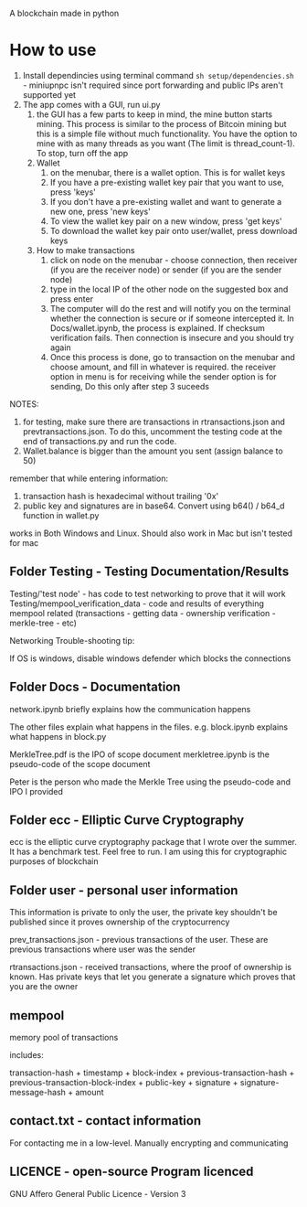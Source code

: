 A blockchain made in python

# How to use

1. Install dependincies using terminal command ```sh setup/dependencies.sh``` - miniupnpc isn't required since port forwarding and public IPs aren't supported yet
2. The app comes with a GUI, run ui.py
    1. the GUI has a few parts to keep in mind, the mine button starts mining. This process is similar to the process of Bitcoin mining but this is a simple file without much functionality. You have the option to mine with as many threads as you want (The limit is thread_count-1). To stop, turn off the app
    2. Wallet
        1. on the menubar, there is a wallet option. This is for wallet keys
        2. If you have a pre-existing wallet key pair that you want to use, press 'keys'
        3. If you don't have a pre-existing wallet and want to generate a new one, press 'new keys'
        4. To view the wallet key pair on a new window, press 'get keys'
        5. To download the wallet key pair onto user/wallet, press download keys
    3. How to make transactions
        1. click on node on the menubar - choose connection, then receiver (if you are the receiver node) or sender (if you are the sender node)
        2. type in the local IP of the other node on the suggested box and press enter
        3. The computer will do the rest and will notify you on the terminal whether the connection is secure or if someone intercepted it. In Docs/wallet.ipynb, the process is explained. If checksum verification fails. Then connection is insecure and you should try again
        4. Once this process is done, go to transaction on the menubar and choose amount, and fill in whatever is required. the receiver option in menu is for receiving while the sender option is for sending, Do this only after step 3 suceeds 
    
NOTES:
1. for testing, make sure there are transactions in rtransactions.json and prevtransactions.json. To do this, uncomment the testing code at the end of transactions.py and run the code.
1. Wallet.balance is bigger than the amount you sent (assign balance to 50)



remember that while entering information: 
1. transaction hash is hexadecimal without trailing '0x'
2. public key and signatures are in base64. Convert using b64() / b64_d function in wallet.py

works in Both Windows and Linux. Should also work in Mac but isn't tested for mac

## Folder Testing - Testing Documentation/Results

Testing/'test node' - has code to test networking to prove that it will work
Testing/mempool_verification_data - code and results of everything mempool related (transactions - getting data - ownership verification - merkle-tree - etc)

Networking Trouble-shooting tip:

If OS is windows, disable windows defender which blocks the connections

## Folder Docs - Documentation

network.ipynb briefly explains how the communication happens

The other files explain what happens in the files. e.g. block.ipynb explains what happens in block.py

MerkleTree.pdf is the IPO of scope document
merkletree.ipynb is the pseudo-code of the scope document

Peter is the person who made the Merkle Tree using the pseudo-code and IPO I provided

## Folder ecc - Elliptic Curve Cryptography

ecc is the elliptic curve cryptography package that I wrote over the summer. It has a benchmark test. Feel free to run.
I am using this for cryptographic purposes of blockchain

## Folder user - personal user information
This information is private to only the user, the private key shouldn't be published since it proves ownership of the cryptocurrency

prev_transactions.json - previous transactions of the user. These are previous transactions where user was the sender

rtransactions.json - received transactions, where the proof of ownership is known. Has private keys that let you generate a signature which proves that you are the owner

## mempool

memory pool of transactions

includes:

transaction-hash + timestamp + block-index + previous-transaction-hash + previous-transaction-block-index + public-key + signature + signature-message-hash + amount

## contact.txt - contact information

For contacting me in a low-level. Manually encrypting and communicating

## LICENCE - open-source Program licenced

GNU Affero General Public Licence - Version 3

